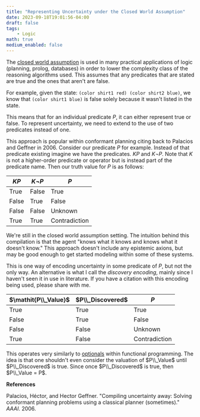 ```yaml
---
title: "Representing Uncertainty under the Closed World Assumption"
date: 2023-09-18T19:01:56-04:00
draft: false
tags:
    - Logic
math: true
medium_enabled: false
---
```


The [closed world assumption](https://en.wikipedia.org/wiki/Closed-world_assumption) is used in many practical applications of logic (planning, prolog, databases) in order to lower the complexity class of the reasoning algorithms used. This assumes that any predicates that are stated are true and the ones that aren't are false.

For example, given the state: `(color shirt1 red) (color shirt2 blue)`, we know that `(color shirt1 blue)` is false solely because it wasn't listed in the state.

This means that for an individual predicate $P$, it can either represent true or false. To represent uncertainty, we need to extend to the use of two predicates instead of one.

This approach is popular within conformant planning citing back to Palacios and Geffner in 2006. Consider our predicate $P$ for example. Instead of that predicate existing imagine we have the predicates. $K P$ and $K \neg P$. Note that $K$ is not a higher-order predicate or operator but is instead part of the predicate name. Then our truth value for $P$ is as follows:

| $K P$ | $K \neg P$ | $P$           |
| ----- | ---------- | ------------- |
| True  | False      | True          |
| False | True       | False         |
| False | False      | Unknown       |
| True  | True       | Contradiction |

We're still in the closed world assumption setting. The intuition behind this compilation is that the agent "knows what it knows and knows what it doesn't know." This approach doesn't include any epistemic axions, but may be good enough to get started modeling within some of these systems.

This is one way of encoding uncertainty in some predicate of $P$, but not the only way. An alternative is what I call the *discovery encoding*, mainly since I haven't seen it in use in literature. If you have a citation with this encoding being used, please share with me.

| $\mathit{P\\_Value}$ | $P\\_Discovered$ | $P$           |
| -------------------- | ---------------- | ------------- |
| True                 | True             | True          |
| False                | True             | False         |
| False                | False            | Unknown       |
| True                 | False            | Contradiction |

This operates very similarly to [optionals](https://en.wikipedia.org/wiki/Option_type) within functional programming. The idea is that one shouldn't even consider the valuation of $P\\_Value$ until $P\\_Discovered$ is true. Since once $P\\_Discovered$ is true, then $P\\_Value = P$.

**References**

Palacios, Héctor, and Hector Geffner. "Compiling uncertainty away:  Solving conformant planning problems using a classical planner  (sometimes)." *AAAI*. 2006.
